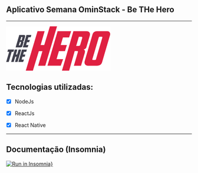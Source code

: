 ## Aplicativo Semana OminStack - **Be THe Hero**

---

<img src="./mobile/src/assets/logo@3x.png" />



## Tecnologias utilizadas:
- [x] NodeJs
 
- [x] ReactJs

- [x] React Native
---

## Documentação (Insomnia)

[![Run in Insomnia}](https://insomnia.rest/images/run.svg)](https://insomnia.rest/run/?label=Be%20the%20Hero&uri=https%3A%2F%2Fraw.githubusercontent.com%2Fsamuksilv%2Fbe-the-hero%2Fmaster%2Fbackend%2Fdocs%2FInsomnia_2020-04-07.json)







